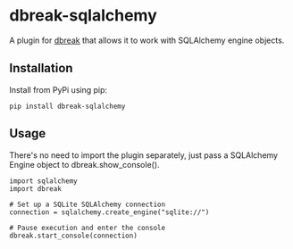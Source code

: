 # dbreak-sqlalchemy
A plugin for [dbreak](https://github.com/jrhege/dbreak) that allows it to work with SQLAlchemy engine objects.

## Installation
Install from PyPi using pip:

```
pip install dbreak-sqlalchemy
```

## Usage
There's no need to import the plugin separately, just pass a SQLAlchemy Engine object to dbreak.show_console().

```
import sqlalchemy
import dbreak

# Set up a SQLite SQLAlchemy connection
connection = sqlalchemy.create_engine("sqlite://")

# Pause execution and enter the console
dbreak.start_console(connection)
```